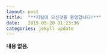 ```yaml
---
layout: post
title:  "**지킬에 오신것을 환영합니다!**"
date:   2015-05-20 01:23:36
categories: jekyll update
---
```


**내용 없음.**

[jekyll]:      http://jekyllrb.com
[jekyll-gh]:   https://github.com/jekyll/jekyll
[jekyll-help]: https://github.com/jekyll/jekyll-help
